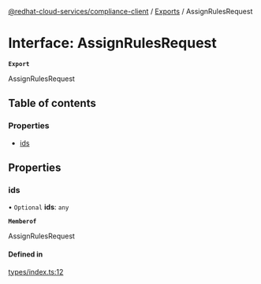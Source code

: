 [@redhat-cloud-services/compliance-client](../README.md) / [Exports](../modules.md) / AssignRulesRequest

# Interface: AssignRulesRequest

**`Export`**

AssignRulesRequest

## Table of contents

### Properties

- [ids](AssignRulesRequest.md#ids)

## Properties

### ids

• `Optional` **ids**: `any`

**`Memberof`**

AssignRulesRequest

#### Defined in

[types/index.ts:12](https://github.com/RedHatInsights/javascript-clients/blob/main/packages/compliance/types/index.ts#L12)
